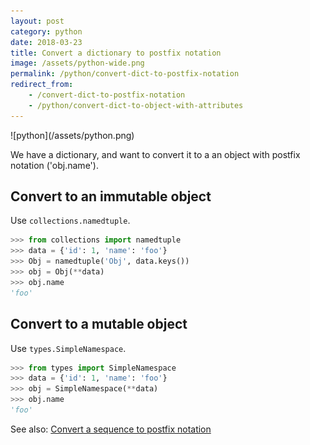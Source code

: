 ```yaml
---
layout: post
category: python
date: 2018-03-23
title: Convert a dictionary to postfix notation
image: /assets/python-wide.png
permalink: /python/convert-dict-to-postfix-notation
redirect_from:
    - /convert-dict-to-postfix-notation
    - /python/convert-dict-to-object-with-attributes
---
```

<div class="wide-logos" markdown="1">
![python](/assets/python.png)
</div>

We have a dictionary, and want to convert it to a an object with postfix
notation ('obj.name').

## Convert to an immutable object

Use `collections.namedtuple`.

```python
>>> from collections import namedtuple
>>> data = {'id': 1, 'name': 'foo'}
>>> Obj = namedtuple('Obj', data.keys())
>>> obj = Obj(**data)
>>> obj.name
'foo'
```

## Convert to a mutable object

Use `types.SimpleNamespace`.

```python
>>> from types import SimpleNamespace
>>> data = {'id': 1, 'name': 'foo'}
>>> obj = SimpleNamespace(**data)
>>> obj.name
'foo'
```

See also: [Convert a sequence to postfix notation](/convert-sequence-to-postfix-notation)
